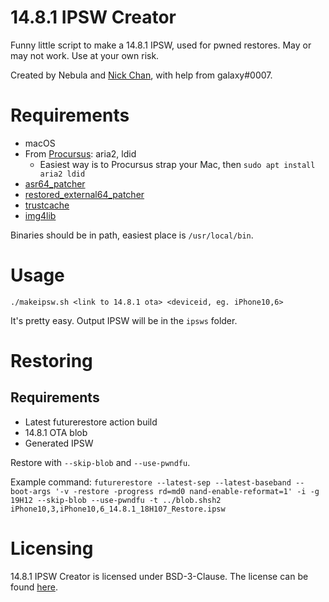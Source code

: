 # 14.8.1 IPSW Creator

Funny little script to make a 14.8.1 IPSW, used for pwned restores. May or may not work. Use at your own risk.

Created by Nebula and [Nick Chan](https://github.com/asdfugil), with help from galaxy#0007.

# Requirements

- macOS
- From [Procursus](https://github.com/ProcursusTeam/Procursus): aria2, ldid
    - Easiest way is to Procursus strap your Mac, then `sudo apt install aria2 ldid`
- [asr64_patcher](https://github.com/iSuns9/asr64_patcher)
- [restored_external64_patcher](https://github.com/iSuns9/restored_external64patcher)
- [trustcache](https://github.com/CRKatri/trustcache)
- [img4lib](https://github.com/pinauten/img4lib)

Binaries should be in path, easiest place is `/usr/local/bin`.

# Usage

`./makeipsw.sh <link to 14.8.1 ota> <deviceid, eg. iPhone10,6>`

It's pretty easy. Output IPSW will be in the `ipsws` folder.

# Restoring

## Requirements

- Latest futurerestore action build
- 14.8.1 OTA blob
- Generated IPSW

Restore with `--skip-blob` and `--use-pwndfu`.

Example command: `futurerestore --latest-sep --latest-baseband --boot-args '-v -restore -progress rd=md0 nand-enable-reformat=1' -i -g 19H12 --skip-blob --use-pwndfu -t ../blob.shsh2 iPhone10,3,iPhone10,6_14.8.1_18H107_Restore.ipsw`
# Licensing

14.8.1 IPSW Creator is licensed under BSD-3-Clause. The license can be found [here](https://github.com/itsnebulalol/14.8.1-ipsw/blob/main/LICENSE).
